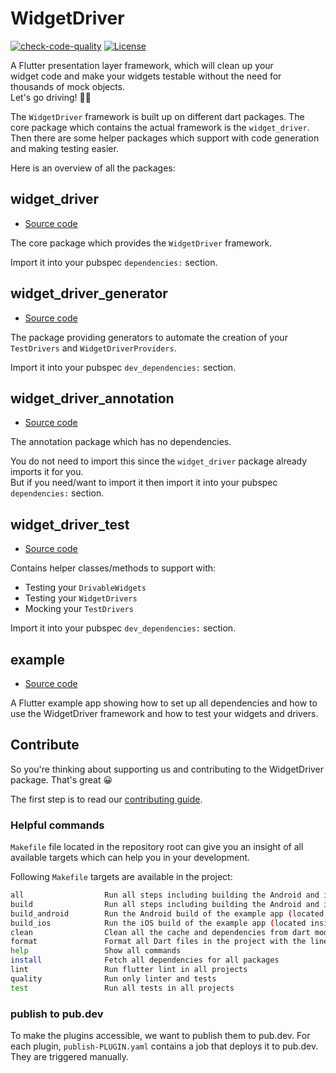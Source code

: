 # WidgetDriver

[![check-code-quality](https://github.com/bmw-tech/widget_driver/actions/workflows/check-code-quality.yml/badge.svg?branch=master)](https://github.com/bmw-tech/widget_driver/actions/workflows/check-code-quality.yml)
[![License](https://img.shields.io/badge/license-MIT-purple.svg)](LICENSE)

A Flutter presentation layer framework, which will clean up your  
widget code and make your widgets testable without the need for thousands of mock objects.  
Let's go driving! 🚙💨

The `WidgetDriver` framework is built up on different dart packages. The core package which contains the actual framework is the `widget_driver`. Then there are some helper packages which support with code generation and making testing easier.

Here is an overview of all the packages:

## widget_driver

- [Source code](widget_driver)

The core package which provides the `WidgetDriver` framework.

Import it into your pubspec `dependencies:` section.

## widget_driver_generator

- [Source code](widget_driver_generator)

The package providing generators to automate the creation of your `TestDrivers` and `WidgetDriverProviders`.

Import it into your pubspec `dev_dependencies:` section.

## widget_driver_annotation

- [Source code](widget_driver_annotation)

The annotation package which has no dependencies.  

You do not need to import this since the `widget_driver` package already imports it for you.  
But if you need/want to import it then import it into your pubspec `dependencies:` section.

## widget_driver_test

- [Source code](widget_driver_test)

Contains helper classes/methods to support with:

- Testing your `DrivableWidgets`
- Testing your `WidgetDrivers`
- Mocking your `TestDrivers`

Import it into your pubspec `dev_dependencies:` section.

## example

- [Source code](widget_driver/example)

A Flutter example app showing how to set up all dependencies and how to use the WidgetDriver framework and how to test your widgets and drivers.

## Contribute

So you're thinking about supporting us and contributing to the WidgetDriver package. That's great 😀

The first step is to read our [contributing guide](CONTRIBUTING.md).

### Helpful commands

`Makefile` file located in the repository root can give you an insight of all available targets which can help you in your development.

Following `Makefile` targets are available in the project:

```bash
all                  Run all steps including building the Android and iOS
build                Run all steps including building the Android and iOS example apps from the widget_driver project
build_android        Run the Android build of the example app (located inside `widget_driver/example`) without deploying to any device
build_ios            Run the iOS build of the example app (located inside `widget_driver/example`) without deploying to any device
clean                Clean all the cache and dependencies from dart modules.
format               Format all Dart files in the project with the line length set to 120
help                 Show all commands
install              Fetch all dependencies for all packages
lint                 Run flutter lint in all projects
quality              Run only linter and tests
test                 Run all tests in all projects
```

### publish to pub.dev

To make the plugins accessible, we want to publish them to pub.dev. For each plugin, `publish-PLUGIN.yaml` contains a job that deploys it to pub.dev. They are triggered manually.